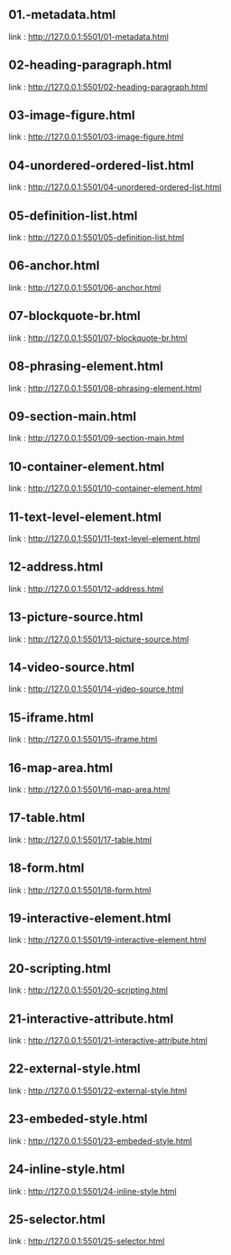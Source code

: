 ## 01.-metadata.html
link : http://127.0.0.1:5501/01-metadata.html
## 02-heading-paragraph.html
link : http://127.0.0.1:5501/02-heading-paragraph.html
## 03-image-figure.html
link : http://127.0.0.1:5501/03-image-figure.html
## 04-unordered-ordered-list.html
link : http://127.0.0.1:5501/04-unordered-ordered-list.html 
## 05-definition-list.html
link : http://127.0.0.1:5501/05-definition-list.html
## 06-anchor.html
link : http://127.0.0.1:5501/06-anchor.html
## 07-blockquote-br.html
link : http://127.0.0.1:5501/07-blockquote-br.html
## 08-phrasing-element.html
link : http://127.0.0.1:5501/08-phrasing-element.html
## 09-section-main.html
link : http://127.0.0.1:5501/09-section-main.html
## 10-container-element.html
link : http://127.0.0.1:5501/10-container-element.html
## 11-text-level-element.html
link : http://127.0.0.1:5501/11-text-level-element.html
## 12-address.html
link : http://127.0.0.1:5501/12-address.html
## 13-picture-source.html
link : http://127.0.0.1:5501/13-picture-source.html
## 14-video-source.html
link : http://127.0.0.1:5501/14-video-source.html
## 15-iframe.html
link : http://127.0.0.1:5501/15-iframe.html
## 16-map-area.html
link : http://127.0.0.1:5501/16-map-area.html
## 17-table.html
link : http://127.0.0.1:5501/17-table.html
## 18-form.html
link : http://127.0.0.1:5501/18-form.html
## 19-interactive-element.html
link : http://127.0.0.1:5501/19-interactive-element.html
## 20-scripting.html
link : http://127.0.0.1:5501/20-scripting.html
## 21-interactive-attribute.html
link : http://127.0.0.1:5501/21-interactive-attribute.html
## 22-external-style.html
link : http://127.0.0.1:5501/22-external-style.html
## 23-embeded-style.html
link : http://127.0.0.1:5501/23-embeded-style.html
## 24-inline-style.html
link : http://127.0.0.1:5501/24-inline-style.html
## 25-selector.html
link : http://127.0.0.1:5501/25-selector.html